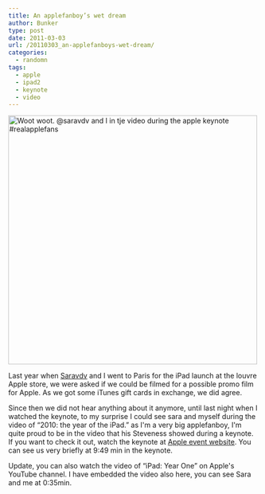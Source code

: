```yaml
---
title: An applefanboy’s wet dream
author: Bunker
type: post
date: 2011-03-03
url: /20110303_an-applefanboys-wet-dream/
categories:
  - randomn
tags:
  - apple
  - ipad2
  - keynote
  - video
---
```

[<img src="http://farm6.static.flickr.com/5054/5492665031_bab549732c.jpg" width="500" height="500" alt="Woot woot. @saravdv and I in tje video during the apple keynote #realapplefans" />][1]

Last year when <a href="http://www.saravdv.be" title="Saravdv, there are no endings only new beginnings" rel="muse met">Saravdv</a> and I went to Paris for the iPad launch at the louvre Apple store, we were asked if we could be filmed for a possible promo film for Apple. As we got some iTunes gift cards in exchange, we did agree.

Since then we did not hear anything about it anymore, until last night when I watched the keynote, to my surprise I could see sara and myself during the video of &#8220;2010: the year of the iPad.&#8221; as I'm a very big applefanboy, I'm quite proud to be in the video that his Steveness showed during a keynote. If you want to check it out, watch the keynote at [Apple event website][2]. You can see us very briefly at 9:49 min in the keynote.

Update, you can also watch the video of &#8220;iPad: Year One&#8221; on Apple's YouTube channel. I have embedded the video also here, you can see Sara and me at 0:35min.

 [1]: http://www.flickr.com/photos/iphone_bunker/5492665031/ "Woot woot. @saravdv and I in tje video during the apple keynote #realapplefans by Bunker's iphone, on Flickr"
 [2]: http://bit.ly/fv9o83